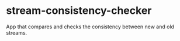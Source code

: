# stream-consistency-checker
App that compares and checks the consistency between new and old streams. 
